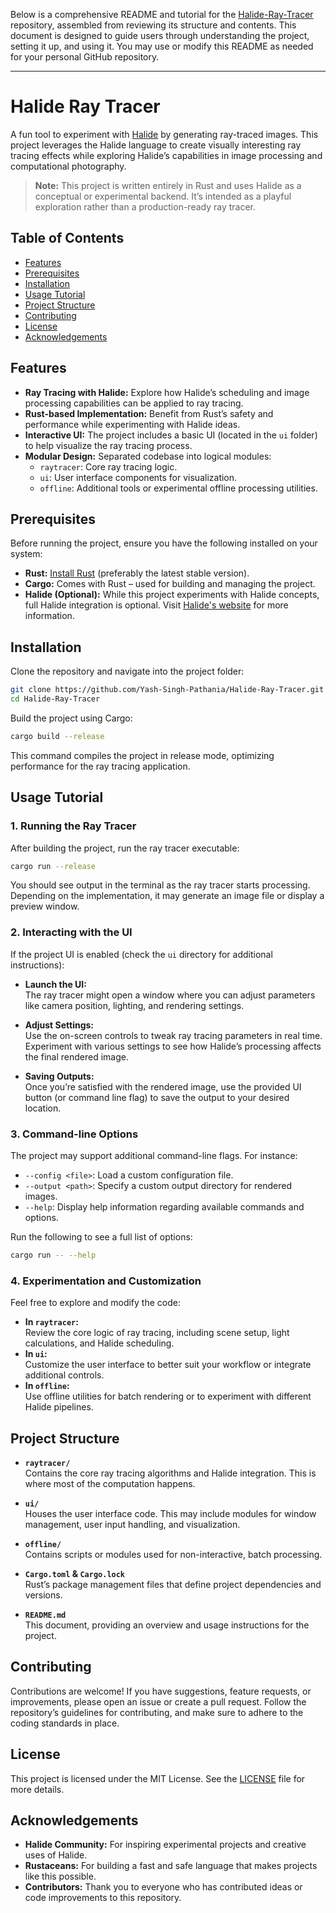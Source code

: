 Below is a comprehensive README and tutorial for the [Halide-Ray-Tracer](https://github.com/Yash-Singh-Pathania/Halide-Ray-Tracer) repository, assembled from reviewing its structure and contents. This document is designed to guide users through understanding the project, setting it up, and using it. You may use or modify this README as needed for your personal GitHub repository.

---

# Halide Ray Tracer

A fun tool to experiment with [Halide](https://halide-lang.org/) by generating ray-traced images. This project leverages the Halide language to create visually interesting ray tracing effects while exploring Halide’s capabilities in image processing and computational photography.

> **Note:** This project is written entirely in Rust and uses Halide as a conceptual or experimental backend. It’s intended as a playful exploration rather than a production-ready ray tracer.

## Table of Contents

- [Features](#features)
- [Prerequisites](#prerequisites)
- [Installation](#installation)
- [Usage Tutorial](#usage-tutorial)
- [Project Structure](#project-structure)
- [Contributing](#contributing)
- [License](#license)
- [Acknowledgements](#acknowledgements)

## Features

- **Ray Tracing with Halide:** Explore how Halide’s scheduling and image processing capabilities can be applied to ray tracing.
- **Rust-based Implementation:** Benefit from Rust’s safety and performance while experimenting with Halide ideas.
- **Interactive UI:** The project includes a basic UI (located in the `ui` folder) to help visualize the ray tracing process.
- **Modular Design:** Separated codebase into logical modules:
  - `raytracer`: Core ray tracing logic.
  - `ui`: User interface components for visualization.
  - `offline`: Additional tools or experimental offline processing utilities.

## Prerequisites

Before running the project, ensure you have the following installed on your system:

- **Rust:** [Install Rust](https://www.rust-lang.org/tools/install) (preferably the latest stable version).
- **Cargo:** Comes with Rust – used for building and managing the project.
- **Halide (Optional):** While this project experiments with Halide concepts, full Halide integration is optional. Visit [Halide's website](https://halide-lang.org/) for more information.

## Installation

Clone the repository and navigate into the project folder:

```bash
git clone https://github.com/Yash-Singh-Pathania/Halide-Ray-Tracer.git
cd Halide-Ray-Tracer
```

Build the project using Cargo:

```bash
cargo build --release
```

This command compiles the project in release mode, optimizing performance for the ray tracing application.

## Usage Tutorial

### 1. Running the Ray Tracer

After building the project, run the ray tracer executable:

```bash
cargo run --release
```

You should see output in the terminal as the ray tracer starts processing. Depending on the implementation, it may generate an image file or display a preview window.

### 2. Interacting with the UI

If the project UI is enabled (check the `ui` directory for additional instructions):

- **Launch the UI:**  
  The ray tracer might open a window where you can adjust parameters like camera position, lighting, and rendering settings.
  
- **Adjust Settings:**  
  Use the on-screen controls to tweak ray tracing parameters in real time. Experiment with various settings to see how Halide’s processing affects the final rendered image.

- **Saving Outputs:**  
  Once you’re satisfied with the rendered image, use the provided UI button (or command line flag) to save the output to your desired location.

### 3. Command-line Options

The project may support additional command-line flags. For instance:

- `--config <file>`: Load a custom configuration file.
- `--output <path>`: Specify a custom output directory for rendered images.
- `--help`: Display help information regarding available commands and options.

Run the following to see a full list of options:

```bash
cargo run -- --help
```

### 4. Experimentation and Customization

Feel free to explore and modify the code:

- **In `raytracer`:**  
  Review the core logic of ray tracing, including scene setup, light calculations, and Halide scheduling.
- **In `ui`:**  
  Customize the user interface to better suit your workflow or integrate additional controls.
- **In `offline`:**  
  Use offline utilities for batch rendering or to experiment with different Halide pipelines.

## Project Structure

- **`raytracer/`**  
  Contains the core ray tracing algorithms and Halide integration. This is where most of the computation happens.
  
- **`ui/`**  
  Houses the user interface code. This may include modules for window management, user input handling, and visualization.
  
- **`offline/`**  
  Contains scripts or modules used for non-interactive, batch processing.
  
- **`Cargo.toml` & `Cargo.lock`**  
  Rust’s package management files that define project dependencies and versions.
  
- **`README.md`**  
  This document, providing an overview and usage instructions for the project.

## Contributing

Contributions are welcome! If you have suggestions, feature requests, or improvements, please open an issue or create a pull request. Follow the repository’s guidelines for contributing, and make sure to adhere to the coding standards in place.

## License

This project is licensed under the MIT License. See the [LICENSE](LICENSE) file for more details.

## Acknowledgements

- **Halide Community:** For inspiring experimental projects and creative uses of Halide.
- **Rustaceans:** For building a fast and safe language that makes projects like this possible.
- **Contributors:** Thank you to everyone who has contributed ideas or code improvements to this repository.
